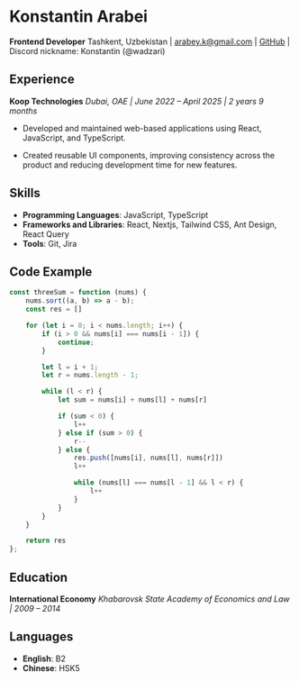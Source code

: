 # Konstantin Arabei

**Frontend Developer**
Tashkent, Uzbekistan | <arabey.k@gmail.com> | [GitHub](https://github.com/wadzari) | Discord nickname: Konstantin (@wadzari)

## Experience

**Koop Technologies**
*Dubai, OAE | June 2022 – April 2025 | 2 years 9 months*

* Developed and maintained web-based applications using React, JavaScript, and TypeScript.

* Created reusable UI components, improving consistency across the product and reducing development time for new features.

## Skills

* **Programming Languages**: JavaScript, TypeScript
* **Frameworks and Libraries**: React, Nextjs, Tailwind CSS, Ant Design, React Query
* **Tools**: Git, Jira

## Code Example

```js
const threeSum = function (nums) {
    nums.sort((a, b) => a - b);
    const res = []

    for (let i = 0; i < nums.length; i++) {
        if (i > 0 && nums[i] === nums[i - 1]) {
            continue;
        }

        let l = i + 1;
        let r = nums.length - 1;

        while (l < r) {
            let sum = nums[i] + nums[l] + nums[r]

            if (sum < 0) {
                l++
            } else if (sum > 0) {
                r--
            } else {
                res.push([nums[i], nums[l], nums[r]])
                l++

                while (nums[l] === nums[l - 1] && l < r) {
                    l++
                }
            }
        }
    }

    return res
};
```

## Education

**International Economy**
*Khabarovsk State Academy of Economics and Law | 2009 – 2014*

## Languages

* **English**: B2
* **Chinese**: HSK5

